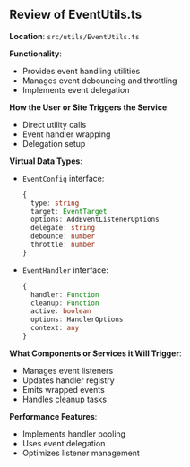 ## Review of EventUtils.ts

**Location**: `src/utils/EventUtils.ts`

**Functionality**:
- Provides event handling utilities
- Manages event debouncing and throttling
- Implements event delegation

**How the User or Site Triggers the Service**:
- Direct utility calls
- Event handler wrapping
- Delegation setup

**Virtual Data Types**:
- `EventConfig` interface:
  ```typescript
  {
    type: string
    target: EventTarget
    options: AddEventListenerOptions
    delegate: string
    debounce: number
    throttle: number
  }
  ```
- `EventHandler` interface:
  ```typescript
  {
    handler: Function
    cleanup: Function
    active: boolean
    options: HandlerOptions
    context: any
  }
  ```

**What Components or Services it Will Trigger**:
- Manages event listeners
- Updates handler registry
- Emits wrapped events
- Handles cleanup tasks

**Performance Features**:
- Implements handler pooling
- Uses event delegation
- Optimizes listener management
